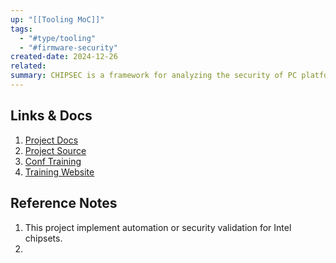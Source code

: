 ```yaml
---
up: "[[Tooling MoC]]"
tags:
  - "#type/tooling"
  - "#firmware-security"
created-date: 2024-12-26
related: 
summary: CHIPSEC is a framework for analyzing the security of PC platforms including hardware, system firmware (BIOS/UEFI), and platform components
---
```


## Links & Docs

1. [Project Docs](https://chipsec.github.io)
2. [Project Source](https://github.com/chipsec/chipsec)
3. [Conf Training](https://bsidespdx.org/events/2018/workshops.html#Chipsec)
4. [Training Website](https://firmwaresecurity.com/tag/chipsec/)

## Reference Notes

1. This project implement automation or security validation for Intel chipsets.
2. 